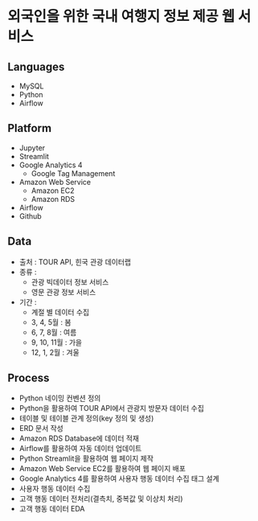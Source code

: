 # 외국인을 위한 국내 여행지 정보 제공 웹 서비스
## Languages
- MySQL
- Python
- Airflow
## Platform
- Jupyter
- Streamlit
- Google Analytics 4
  - Google Tag Management
- Amazon Web Service
  - Amazon EC2
  - Amazon RDS
- Airflow
- Github
## Data
- 출처 : TOUR API, 힌국 관광 데이터랩
- 종류 :
  - 관광 빅데이터 정보 서비스
  - 영문 관광 정보 서비스
- 기간 :
  - 계절 별 데이터 수집
  - 3, 4, 5월 : 봄
  - 6, 7, 8월 : 여름
  - 9, 10, 11월 : 가을
  - 12, 1, 2월 : 겨울
## Process
- Python 네이밍 컨벤션 정의
- Python을 활용하여 TOUR API에서 관광지 방문자 데이터 수집
- 테이블 및 테이블 관계 정의(key 정의 및 생성)
- ERD 문서 작성
- Amazon RDS Database에 데이터 적재
- Airflow를 활용하여 자동 데이터 업데이트
- Python Streamlit을 활용하여 웹 페이지 제작
- Amazon Web Service EC2를 활용하여 웹 페이지 배포
- Google Analytics 4를 활용하여 사용자 행동 데이터 수집 태그 설계
- 사용자 행동 데이터 수집
- 고객 행동 데이터 전처리(결측치, 중복값 및 이상치 처리)
- 고객 행동 데이터 EDA
